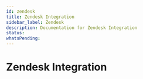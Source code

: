 ```yaml
---
id: zendesk
title: Zendesk Integration
sidebar_label: Zendesk
description: Documentation for Zendesk Integration
status: 
whatsPending: 
---
```


# Zendesk Integration

